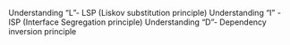 Understanding “L”- LSP (Liskov substitution principle)
Understanding “I” - ISP (Interface Segregation principle)
Understanding “D”- Dependency inversion principle
